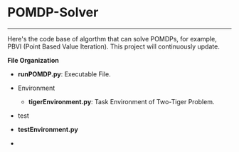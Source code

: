 # POMDP-Solver

***

Here's the code base of algorthm that can solve POMDPs, for example, PBVI (Point Based Value Iteration). This project will continuously update.

**File Organization**

* **runPOMDP.py**: Executable File.

* Environment
  * **tigerEnvironment.py**: Task Environment of Two-Tiger Problem.
  
 * test
  * **testEnvironment.py**
  
 * 
  
